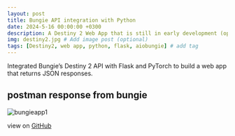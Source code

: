 ```yaml
---
layout: post
title: Bungie API integration with Python
date: 2024-5-16 00:00:00 +0300
description: A Destiny 2 Web App that is still in early development (optional)
img: destiny2.jpg # Add image post (optional)
tags: [Destiny2, web app, python, flask, aiobungie] # add tag
---
```


Integrated Bungie’s Destiny 2 API with Flask and PyTorch to build a web app that returns JSON responses.

## postman response from bungie
![bungieapp1]({{site.baseurl}}/assets/img/bungieapp1.png)

view on [GitHub](https://github.com/Brutusa/D2Optimizer)
